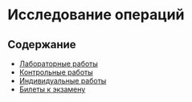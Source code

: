 # Исследование операций

## Содержание

* [Лабораторные работы](./lab/README.md)
* [Контрольные работы](./control_work/README.md)
* [Индивидуальные работы](./individual_work/README.md)
* [Билеты к экзамену](./exam_tickets/README.md)
